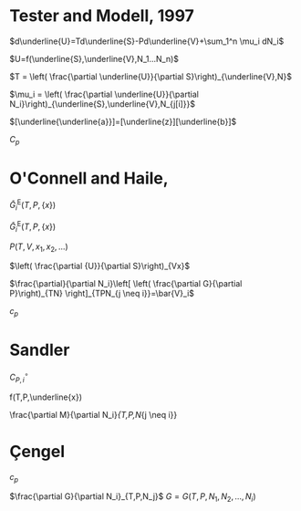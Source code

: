 # Tester and Modell, 1997

$d\underline{U}=Td\underline{S}-Pd\underline{V}+\sum_1^n \mu_i dN_i$

$U=f(\underline{S},\underline{V},N_1...N_n)$

$T = \left( \frac{\partial \underline{U}}{\partial S}\right)_{\underline{V},N}$

$\mu_i = \left( \frac{\partial \underline{U}}{\partial N_i}\right)_{\underline{S},\underline{V},N_{j[i]}}$

$[\underline{\underline{a}}]=[\underline{z}][\underline{b}]$

$C_p$

# O'Connell and Haile, 

$\bar{G}_i^\mathrm{E} \left( T, P, \left\{ x \right\} \right)$

$\bar{G}_i^\mathrm{E} \left( T, P, \left\{ x \right\} \right)$

$P\left(T,V,x_1,x_2,...\right)$

$\left( \frac{\partial {U}}{\partial S}\right)_{Vx}$

$\frac{\partial}{\partial N_i}\left[ \left( \frac{\partial G}{\partial P}\right)_{TN} \right]_{TPN_{j \neq i}}=\bar{V}_i$

$c_p$

# Sandler

$C_{P,i}^\circ$

f(T,P,\underline{x})

\frac{\partial M}{\partial N_i}_{T,P,N_{j \neq i}}

# Çengel

$c_p$

$\frac{\partial G}{\partial N_i}_{T,P,N_j}$
$G=G(T,P,N_1,N_2,...,N_i)$
